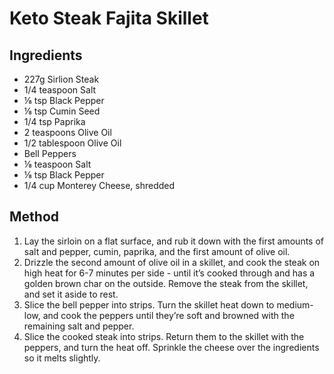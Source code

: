 # Keto Steak Fajita Skillet

## Ingredients

- 227g Sirlion Steak
- 1/4 teaspoon Salt
- ⅛ tsp Black Pepper
- ⅛ tsp Cumin Seed
- 1/4 tsp Paprika
- 2 teaspoons Olive Oil
- 1/2 tablespoon Olive Oil
- Bell Peppers
- ⅛ teaspoon Salt
- ⅛ tsp Black Pepper
- 1/4 cup Monterey Cheese, shredded

## Method

1. Lay the sirloin on a flat surface, and rub it down with the first amounts of salt and pepper, cumin, paprika, and the first amount of olive oil.
2. Drizzle the second amount of olive oil in a skillet, and cook the steak on high heat for 6-7 minutes per side - until it’s cooked through and has a golden brown char on the outside. Remove the steak from the skillet, and set it aside to rest.
3. Slice the bell pepper into strips. Turn the skillet heat down to medium-low, and cook the peppers until they’re soft and browned with the remaining salt and pepper.
4. Slice the cooked steak into strips. Return them to the skillet with the peppers, and turn the heat off. Sprinkle the cheese over the ingredients so it melts slightly.
